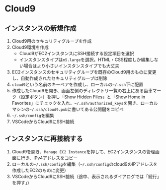 # Cloud9

## インスタンスの新規作成

1. Cloud9用のセキュリティグループを作成
2. Cloud9環境を作成
   - Cloud9がEC2インスタンスにSSH接続する設定項目を選択
   - インスタンスタイプは`m5.large`を選択。HTML・CSS程度しか編集しない場合はより小さいインスタンスタイプでも大丈夫
3. EC2インスタンスのセキュリティグループを既存のCloud9用のものに変更し、自動作成されたセキュリティグループは削除
4. `cloud9`という名前のキーペアを作成し、ローカルの`~/.ssh`下に配置
6. 作成したCloud9を開き、画面左側のディレクトリ一覧の右上にある歯車マーク（設定ボタン）を押し「Show Hidden Files」と「Show Home in Favorites」にチェックを入れ、`~/.ssh/authorized_keys`を開き、ローカルマシンの`~/.ssh/cloud9.pub`に書いてある公開鍵をコピペ
7. `~/.ssh/config`を編集
8. VSCodeからCloud9にSSH接続

## インスタンスに再接続する

1. Cloud9を開き、`Manage EC2 Instance`を押して、EC2インスタンスの管理画面に行き、IPv4アドレスをコピー
2. ローカルの`~/.ssh/config`を編集（`~/.ssh/config`のcloud9のIPアドレスを作成したEC2のものに変更）
3. VSCodeからCloud9にSSH接続（途中、表示されるダイアログでは「続行」を押す」）

